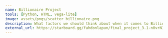 ```yaml
---
name: Billionaire Project
tools: [Python, HTML, vega-lite]
image: assets/pngs/scatter_billionaire.png
description: What factors we should think about when it comes to Billionaires?
external_url: https://starboard.gg/fahdonlapun/final_project_3.1-n0vrN1h
---
```

